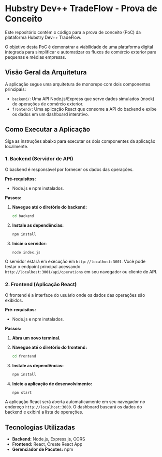 # Hubstry Dev++ TradeFlow - Prova de Conceito

Este repositório contém o código para a prova de conceito (PoC) da plataforma Hubstry Dev++ TradeFlow.

O objetivo desta PoC é demonstrar a viabilidade de uma plataforma digital integrada para simplificar e automatizar os fluxos de comércio exterior para pequenas e médias empresas.

## Visão Geral da Arquitetura

A aplicação segue uma arquitetura de monorepo com dois componentes principais:

-   `backend/`: Uma API Node.js/Express que serve dados simulados (mock) de operações de comércio exterior.
-   `frontend/`: Uma aplicação React que consome a API do backend e exibe os dados em um dashboard interativo.

## Como Executar a Aplicação

Siga as instruções abaixo para executar os dois componentes da aplicação localmente.

### 1. Backend (Servidor de API)

O backend é responsável por fornecer os dados das operações.

**Pré-requisitos:**
- Node.js e npm instalados.

**Passos:**

1.  **Navegue até o diretório do backend:**
    ```bash
    cd backend
    ```

2.  **Instale as dependências:**
    ```bash
    npm install
    ```

3.  **Inicie o servidor:**
    ```bash
    node index.js
    ```

O servidor estará em execução em `http://localhost:3001`. Você pode testar o endpoint principal acessando `http://localhost:3001/api/operations` em seu navegador ou cliente de API.

### 2. Frontend (Aplicação React)

O frontend é a interface do usuário onde os dados das operações são exibidos.

**Pré-requisitos:**
- Node.js e npm instalados.

**Passos:**

1.  **Abra um novo terminal.**

2.  **Navegue até o diretório do frontend:**
    ```bash
    cd frontend
    ```

3.  **Instale as dependências:**
    ```bash
    npm install
    ```

4.  **Inicie a aplicação de desenvolvimento:**
    ```bash
    npm start
    ```

A aplicação React será aberta automaticamente em seu navegador no endereço `http://localhost:3000`. O dashboard buscará os dados do backend e exibirá a lista de operações.

## Tecnologias Utilizadas

-   **Backend:** Node.js, Express.js, CORS
-   **Frontend:** React, Create React App
-   **Gerenciador de Pacotes:** npm
